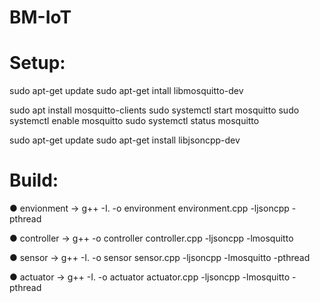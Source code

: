 # BM-IoT

# Setup:
sudo apt-get update
sudo apt-get intall libmosquitto-dev

sudo apt install mosquitto-clients
sudo systemctl start mosquitto
sudo systemctl enable mosquitto
sudo systemctl status mosquitto

sudo apt-get update
sudo apt-get install libjsoncpp-dev

# Build:

● envionment -> g++ -I. -o environment environment.cpp -ljsoncpp -pthread

● controller -> g++ -o controller controller.cpp -ljsoncpp -lmosquitto

● sensor -> g++ -I. -o sensor sensor.cpp -ljsoncpp -lmosquitto -pthread

● actuator -> g++ -I. -o actuator actuator.cpp -ljsoncpp -lmosquitto -pthread
